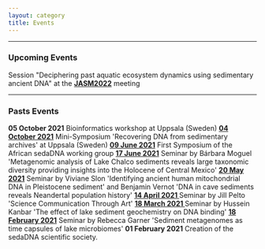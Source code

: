 ```yaml
---
layout: category
title: Events
---
```


---

<div class="section">
<h3 class="section-title underline">Upcoming Events</h3>
<p>Session "Deciphering past aquatic ecosystem dynamics using sedimentary ancient DNA" at the <a href="https://jasm2022.aquaticsocieties.org/"><b>JASM2022</b></a> meeting</p>
</div>


---

<div class="section">
<h3 class="section-title underline">Pasts Events</h3>
</div>

<div class="intro">
<p> <b>05 October 2021</b> Bioinformatics workshop at Uppsala (Sweden) <a href="https://www.youtube.com/watch?v=-57oTu1CrpU"><b>04 October 2021</b></a> Mini-Symposium 'Recovering DNA from sedimentary archives' at Uppsala (Sweden) <a href="https://www.youtube.com/watch?v=17sp_5l928s"><b>09 June 2021</b></a> First Symposium of the African sedaDNA working group <a href="https://www.youtube.com/watch?v=ioBCcIICxwQ"><b>17 June 2021</b></a> Seminar by Bárbara Moguel 'Metagenomic analysis of Lake Chalco sediments reveals large taxonomic diversity providing insights into the Holocene of Central Mexico' <a href="https://www.youtube.com/watch?v=0QYkxPMCQuk"><b>20 May 2021</b></a> Seminar by Viviane Slon 'Identifying ancient human mitochondrial DNA in Pleistocene sediment' and Benjamin Vernot 'DNA in cave sediments reveals Neandertal population history' <a href="https://www.youtube.com/watch?v=ZPYRj8lIn-c"><b>14 April 2021 </b></a> Seminar by Jill Pelto 'Science Communication Through Art' <a href="https://www.youtube.com/watch?v=59ZmHbODaUk"><b>18 March 2021 </b></a> Seminar by Hussein Kanbar 'The effect of lake sediment geochemistry on DNA binding' <a href="https://www.youtube.com/watch?v=0xt41PY25Xs"><b>18 February 2021</b></a> Seminar by Rebecca Garner 'Sediment metagenomes as time capsules of lake microbiomes' <b>01 February 2021</b> Creation of the sedaDNA scientific society.</p>
</div>
